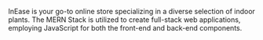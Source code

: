 InEase is your go-to online store specializing in a diverse selection of indoor plants.
The MERN Stack is utilized to create full-stack web applications, employing JavaScript for both the front-end and back-end components.
